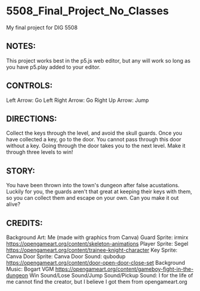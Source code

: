 # 5508_Final_Project_No_Classes
My final project for DIG 5508

NOTES:
---------------------
This project works best in the p5.js web editor, but any will work so long as you have p5.play added to your editor.

CONTROLS:
----------------------
Left Arrow: Go Left
Right Arrow: Go Right
Up Arrow: Jump


DIRECTIONS:
---------------------
Collect the keys through the level, and avoid the skull guards. Once you have collected a key, go to the door. You cannot pass through this door without a key. Going through the door takes you to the next level. Make it through three levels to win!


STORY:
---------------------
You have been thrown into the town's dungeon after false acustations. Luckily for you, the guards aren't that great at keeping their keys with them, so you can collect them and escape on your own. Can you make it out alive?


CREDITS:
---------------------
Background Art: Me (made with graphics from Canva)
Guard Sprite: irmirx https://opengameart.org/content/skeleton-animations
Player Sprite: Segel https://opengameart.org/content/trainee-knight-character
Key Sprite: Canva
Door Sprite: Canva
Door Sound: qubodup https://opengameart.org/content/door-open-door-close-set
Background Music: Bogart VGM https://opengameart.org/content/gameboy-fight-in-the-dungeon
Win Sound/Lose Sound/Jump Sound/Pickup Sound: I for the life of me cannot find the creator, but I believe I got them from opengameart.org
